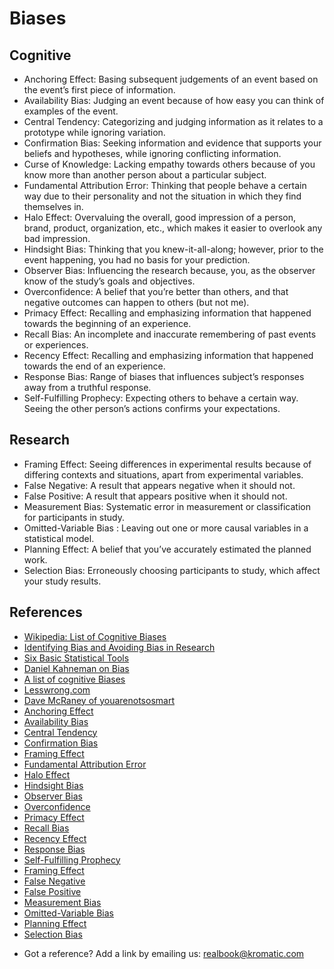 # Biases

## Cognitive
- Anchoring Effect: Basing subsequent judgements of an event based on the event’s first piece of information.
- Availability Bias: Judging an event because of how easy you can think of examples of the event.
- Central Tendency: Categorizing and judging information as it relates to a prototype while ignoring variation. 
- Confirmation Bias: Seeking information and evidence that supports your beliefs and hypotheses, while ignoring conflicting information.
- Curse of Knowledge: Lacking empathy towards others because of you know more than another person about a particular subject.
- Fundamental Attribution Error: Thinking that people behave a certain way due to their personality and not the situation in which they find themselves in. 
- Halo Effect: Overvaluing the overall, good impression of a person, brand, product, organization, etc., which makes it easier to overlook any bad impression.
- Hindsight Bias: Thinking that you knew-it-all-along; however, prior to the event happening, you had no basis for your prediction.
- Observer Bias: Influencing the research because, you, as the observer know of the study’s goals and objectives.
- Overconfidence: A belief that you’re better than others, and that negative outcomes can happen to others (but not me).
- Primacy Effect: Recalling and emphasizing information that happened towards the beginning of an experience.
- Recall Bias: An incomplete and inaccurate remembering of past events or experiences. 
- Recency Effect:  Recalling and emphasizing information that happened towards the end of an experience.
- Response Bias: Range of biases that influences subject’s responses away from a truthful response.
- Self-Fulfilling Prophecy: Expecting others to behave a certain way. Seeing the other person’s actions confirms your expectations.

## Research
- Framing Effect: Seeing differences in experimental results because of differing contexts and situations, apart from experimental variables.
- False Negative: A result that appears negative when it should not. 
- False Positive: A result that appears positive when it should not.
- Measurement Bias: Systematic error in measurement or classification for participants in study.
- Omitted-Variable Bias : Leaving out one or more causal variables in a statistical model.
- Planning Effect: A belief that you’ve accurately estimated the planned work.
- Selection Bias: Erroneously choosing participants to study, which affect your study results.

## References
- [Wikipedia: List of Cognitive Biases](http://en.wikipedia.org/wiki/List_of_cognitive_biases)
- [Identifying Bias and Avoiding Bias in Research](http://www.ncbi.nlm.nih.gov/pmc/articles/PMC2917255/)
- [Six Basic Statistical Tools](http://www.fao.org/docrep/w7295e/w7295e08.htm)
- [Daniel Kahneman on Bias](http://www.socialsciencespace.com/2013/01/daniel-kahneman-on-bias/)
- [A list of cognitive Biases](http://www.businessinsider.com/cognitive-biases-2014-6#affect-heuristic-1)
- [Lesswrong.com](http://lesswrong.com/)
- [Dave McRaney of youarenotsosmart](http://youarenotsosmart.com/about/)
- [Anchoring Effect](http://psychcentral.com/blog/archives/2013/07/27/the-anchoring-effect-how-it-impacts-your-everyday-life/)
- [Availability Bias](http://www.spring.org.uk/2012/08/the-availability-bias-why-people-buy-lottery-tickets.php)
- [Central Tendency](http://cognitrn.psych.indiana.edu/rgoldsto/pdfs/caricatures.pdf)
- [Confirmation Bias](http://youarenotsosmart.com/2010/06/23/confirmation-bias/)
- [Framing Effect](http://changingminds.org/explanations/theories/framing.htm)
- [Fundamental Attribution Error](https://www.psychologytoday.com/blog/real-men-dont-write-blogs/201406/why-we-dont-give-each-other-break)
- [Halo Effect](http://www.economist.com/node/14299211)
- [Hindsight Bias](http://pps.sagepub.com/content/7/5/411.short)
- [Observer Bias](http://srmo.sagepub.com/view/the-sage-encyclopedia-of-social-science-research-methods/n651.xml)
- [Overconfidence](http://ethicsunwrapped.utexas.edu/video/overconfidence-bias)
- [Primacy Effect](http://psychology.wikia.com/wiki/Primacy_effect)
- [Recall Bias](http://www.sciencedirect.com/science/article/pii/0895435690900603)
- [Recency Effect](https://en.wikipedia.org/wiki/Serial_position_effect)
- [Response Bias](https://en.wikipedia.org/wiki/Response_bias)
- [Self-Fulfilling Prophecy](http://www.umich.edu/~psychol/380sek/Week3.html)
- [Framing Effect](http://changingminds.org/explanations/theories/framing.htm)
- [False Negative](https://en.wikipedia.org/wiki/False_positives_and_false_negatives)
- [False Positive](https://en.wikipedia.org/wiki/False_positives_and_false_negatives)
- [Measurement Bias](http://conflict.lshtm.ac.uk/page_43.htm)
- [Omitted-Variable Bias](https://en.wikipedia.org/wiki/Omitted-variable_bias)
- [Planning Effect](http://www.sciencedirect.com/science/article/pii/S0191886906002194)
- [Selection Bias](https://en.wikipedia.org/wiki/Selection_bias)
* Got a reference? Add a link by emailing us: [realbook@kromatic.com](realbook@kromatic.com)








